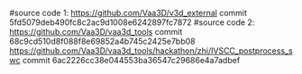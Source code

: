 #source code 1: https://github.com/Vaa3D/v3d_external   commit 5fd5079deb490fc8c2ac9d1008e6242897fc7872
#source code 2: https://github.com/Vaa3D/vaa3d_tools    commit 68c9cd510d8f088f8e69852a4b745c2425e7bb08
                https://github.com/Vaa3D/vaa3d_tools/hackathon/zhi/IVSCC_postprocess_swc commit 6ac2226cc38e044553ba36547c29686e4a7adbef

